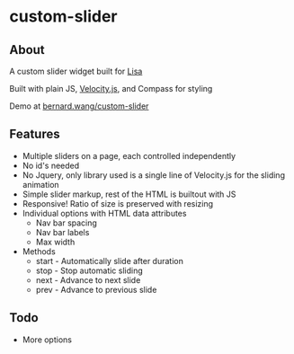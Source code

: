 # custom-slider	

## About
A custom slider widget built for [Lisa](https://github.com/LisaVuong)

Built with plain JS, [Velocity.js](http://julian.com/research/velocity/), and Compass for styling

Demo at [bernard.wang/custom-slider](http://bernard.wang/custom-slider/)

## Features
* Multiple sliders on a page, each controlled independently
* No id's needed
* No Jquery, only library used is a single line of Velocity.js for the sliding animation
* Simple slider markup, rest of the HTML is builtout with JS
* Responsive! Ratio of size is preserved with resizing
* Individual options with HTML data attributes
  * Nav bar spacing
  * Nav bar labels
  * Max width
* Methods
	* start - Automatically slide after duration
	* stop - Stop automatic sliding
	* next - Advance to next slide
	* prev - Advance to previous slide
	
## Todo
* More options